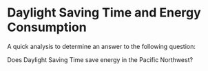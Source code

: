 # Daylight Saving Time and Energy Consumption

A quick analysis to determine an answer to the following question: 

 Does Daylight Saving Time save energy in the Pacific Northwest? 
